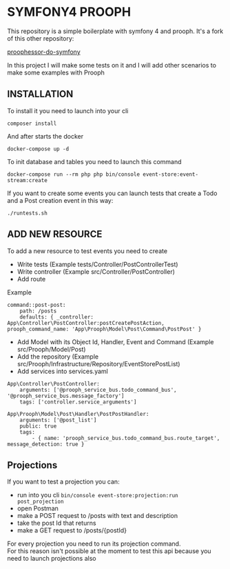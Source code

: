# SYMFONY4 PROOPH

This repository is a simple boilerplate with symfony 4 and prooph.
It's a fork of this other repository:

[proophessor-do-symfony](https://github.com/prooph/proophessor-do-symfony)

In this project I will make some tests on it and I will add other scenarios to make some examples with Prooph

## INSTALLATION

To install it you need to launch into your cli

```
composer install
```

And after starts the docker 

```
docker-compose up -d
```

To init database and tables you need to launch this command

```
docker-compose run --rm php php bin/console event-store:event-stream:create
```

If you want to create some events you can launch tests that create a Todo and a Post creation event in this way:

```
./runtests.sh
```

## ADD NEW RESOURCE

To add a new resource to test events you need to create 

* Write tests (Example tests/Controller/PostControllerTest)
* Write controller (Example src/Controller/PostController)
* Add route

Example

```
command::post-post:
    path: /posts
    defaults: { _controller: App\Controller\PostController:postCreatePostAction, prooph_command_name: 'App\Prooph\Model\Post\Command\PostPost' }

```


* Add Model with its Object Id, Handler, Event and Command (Example src/Prooph/Model/Post)
* Add the repository (Example src/Prooph/Infrastructure/Repository/EventStorePostList)
* Add services into services.yaml

```
App\Controller\PostController:
    arguments: ['@prooph_service_bus.todo_command_bus', '@prooph_service_bus.message_factory']
    tags: ['controller.service_arguments']

App\Prooph\Model\Post\Handler\PostPostHandler:
    arguments: ['@post_list']
    public: true
    tags:
        - { name: 'prooph_service_bus.todo_command_bus.route_target', message_detection: true }
```

## Projections

If you want to test a projection you can:

* run into you cli ```bin/console event-store:projection:run post_projection```
* open Postman
* make a POST request to /posts with text and description
* take the post Id that returns
* make a GET request to /posts/{postId}

For every projection you need to run its projection command.  
For this reason isn't possible at the moment to test this api because you need to launch projections also


 
